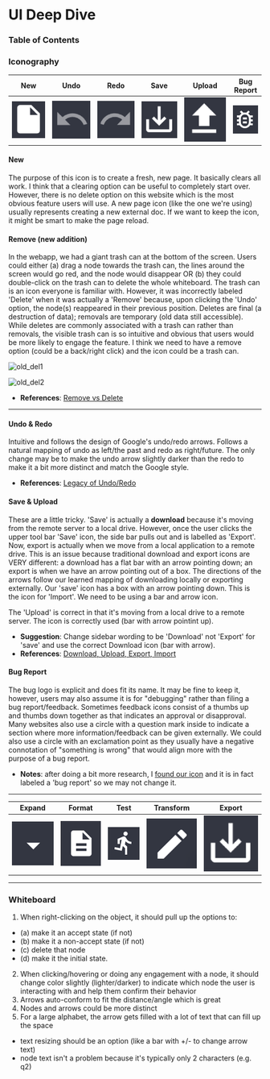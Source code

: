 # UI Deep Dive

### Table of Contents

### Iconography
| New | Undo | Redo | Save | Upload | Bug Report |
| --- | ---- | ---- | ---- | ------ | ---------- |
| ![new](new_icon.png) | ![undo](undo_icon.png) | ![redo](redo_icon.png) | ![save](save_icon.png) | ![upload](upload_icon.png) | ![bug](bug_icon.png) |

#### New
The purpose of this icon is to create a fresh, new page. It basically clears all work. I think that a clearing option can be useful to completely start over. However, there is no delete option on this website which is the most obvious feature users will use. A new page icon (like the one we're using) usually represents creating a new external doc. If we want to keep the icon, it might be smart to make the page reload. 

#### Remove (new addition)
In the webapp, we had a giant trash can at the bottom of the screen. Users could either (a) drag a node towards the trash can, the lines around the screen would go red, and the node would disappear OR (b) they could double-click on the trash can to delete the whole whiteboard. The trash can is an icon everyone is familiar with. However, it was incorrectly labeled 'Delete' when it was actually a 'Remove' because, upon clicking the 'Undo' option, the node(s) reappeared in their previous position. Deletes are final (a destruction of data); removals are temporary (old data still accessible). While deletes are commonly associated with a trash can rather than removals, the visible trash can is so intuitive and obvious that users would be more likely to engage the feature. I think we need to have a remove option (could be a back/right click) and the icon could be a trash can.

![old_del1](images/old_delete)

![old_del2](images/old_delete2)

- **References**: [Remove vs Delete](https://medium.com/swlh/ui-copy-remove-vs-delete-33c58ce16d9b)

---

#### Undo & Redo
Intuitive and follows the design of Google's undo/redo arrows. Follows a natural mapping of undo as left/the past and redo as right/future. The only change may be to make the undo arrow slightly darker than the redo to make it a bit more distinct and match the Google style.

- **References**: [Legacy of Undo/Redo](https://ux.stackexchange.com/questions/83723/why-are-the-undo-and-redo-arrow-icons-commonly-round)


#### Save & Upload
These are a little tricky. 'Save' is actually a **download** because it's moving from the remote server to a local drive. However, once the user clicks the upper tool bar 'Save' icon, the side bar pulls out and is labelled as 'Export'. Now, export is actually when we move from a local application to a remote drive. This is an issue because traditional download and export icons are VERY different: a download has a flat bar with an arrow pointing down; an export is when we have an arrow pointing out of a box. The directions of the arrows follow our learned mapping of downloading locally or exporting externally. Our 'save' icon has a box with an arrow pointing down. This is the icon for 'Import'. We need to be using a bar and arrow icon.

The 'Upload' is correct in that it's moving from a local drive to a remote server. The icon is correctly used (bar with arrow pointint up).

- **Suggestion**: Change sidebar wording to be 'Download' not 'Export' for 'save' and use the correct Download icon (bar with arrow). <br/>
- **References**: [Download, Upload, Export, Import](https://graphicdesign.stackexchange.com/questions/119273/import-export-vs-upload-download-icons-arrow-direction)


#### Bug Report
The bug logo is explicit and does fit its name. It may be fine to keep it, however, users may also assume it is for "debugging" rather than filing a bug report/feedback. Sometimes feedback icons consist of a thumbs up and thumbs down together as that indicates an approval or disapproval. Many websites also use a circle with a question mark inside to indicate a section where more information/feedback can be given externally. We could also use a circle with an exclamation point as they usually have a negative connotation of "something is wrong" that would align more with the purpose of a bug report.

- **Notes**: after doing a bit more research, I [found our icon](https://material.io/resources/icons/?style=baseline) and it is in fact labeled a 'bug report' so we may not change it.

---

| Expand | Format | Test | Transform | Export |
| ------ | ------ | ---- | --------- | ------ | 
| ![expand](expand_icon.png) | ![format](format_icon.png) | ![test](test_icon.png) | ![transform](transform_icon.png) | ![export](save_icon.png) |

---

### Whiteboard
1. When right-clicking on the object, it should pull up the options to: 
- (a) make it an accept state (if not)
- (b) make it a non-accept state (if not)
- (c) delete that node
- (d) make it the initial state.
2. When clicking/hovering or doing any engagement with a node, it should change color slightly (lighter/darker) to indicate which node the user is interacting with and help them confirm their behavior
3. Arrows auto-conform to fit the distance/angle which is great
4. Nodes and arrows could be more distinct
5. For a large alphabet, the arrow gets filled with a lot of text that can fill up the space
  - text resizing should be an option (like a bar with +/- to change arrow text)
  - node text isn't a problem because it's typically only 2 characters (e.g. q2)
